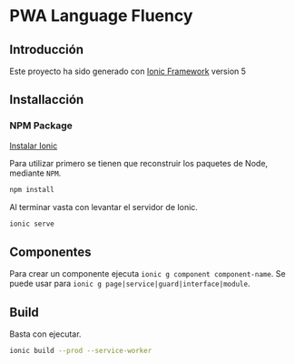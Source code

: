 # PWA Language Fluency

## Introducción

Este proyecto ha sido generado con [Ionic Framework](https://github.com/ionic-team/ionic-framework) version 5


## Installacción

### NPM Package
[Instalar Ionic](https://ionicframework.com/docs/intro/cli)

Para utilizar primero se tienen que reconstruir los paquetes de Node, mediante `NPM`.

```bash
npm install
```

Al terminar vasta con levantar el servidor de Ionic.

```bash 
ionic serve
```

## Componentes
Para crear un componente ejecuta `ionic g component component-name`. Se puede usar para `ionic g page|service|guard|interface|module`.

## Build
Basta con ejecutar.

```bash
ionic build --prod --service-worker
```